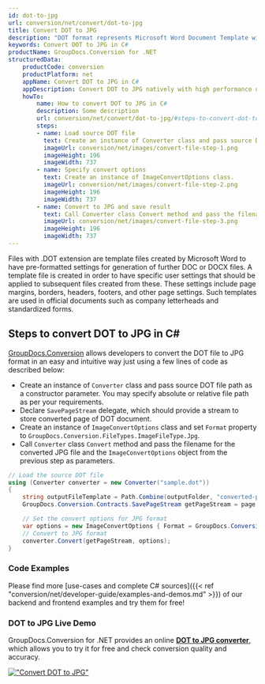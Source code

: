 ```yaml
---
id: dot-to-jpg
url: conversion/net/convert/dot-to-jpg
title: Convert DOT to JPG
description: "DOT format represents Microsoft Word Document Template with .dot extension. Learn how to convert DOT to JPG file programmatically in C# language using GroupDocs.Conversion for .NET library."
keywords: Convert DOT to JPG in C#
productName: GroupDocs.Conversion for .NET
structuredData:
    productCode: conversion
    productPlatform: net
    appName: Convert DOT to JPG in C#
    appDescription: Convert DOT to JPG natively with high performance using C# language and server side GroupDocs.Conversion for .NET APIs, without the use of any software like Microsoft or Open Office.
    howTo:
        name: How to convert DOT to JPG in C# 
        description: Some description
        url: conversion/net/convert/dot-to-jpg/#steps-to-convert-dot-to-jpg-in-c
        steps:
        - name: Load source DOT file 
          text: Create an instance of Converter class and pass source DOT file path as a constructor parameter. You may specify absolute or relative file path as per your requirements. 
          imageUrl: conversion/net/images/convert-file-step-1.png
          imageHeight: 196
          imageWidth: 737
        - name: Specify convert options 
          text: Create an instance of ImageConvertOptions class.
          imageUrl: conversion/net/images/convert-file-step-2.png
          imageHeight: 196
          imageWidth: 737
        - name: Convert to JPG and save result 
          text: Call Converter class Convert method and pass the filename for the converted HTML file and the ImageConvertOptions object from the previous step as parameters.
          imageUrl: conversion/net/images/convert-file-step-3.png
          imageHeight: 196
          imageWidth: 737
---
```


Files with .DOT extension are template files created by Microsoft Word to have pre-formatted settings for generation of further DOC or DOCX files. A template file is created in order to have specific user settings that should be applied to subsequent files created from these. These settings include page margins, borders, headers, footers, and other page settings. Such templates are used in official documents such as company letterheads and standardized forms.

## Steps to convert DOT to JPG in C#

[GroupDocs.Conversion](https://products.groupdocs.com/conversion/net) allows developers to convert the DOT file to JPG format in an easy and intuitive way just using a few lines of code as described below:

* Create an instance of `Converter` class and pass source DOT file path as a constructor parameter. You may specify absolute or relative file path as per your requirements. 
* Declare `SavePageStream` delegate, which should provide a stream to store converted page of DOT document.
* Create an instance of `ImageConvertOptions` class and set `Format` property to `GroupDocs.Conversion.FileTypes.ImageFileType.Jpg`.
* Call `Converter` class `Convert` method and pass the filename for the converted JPG file and the `ImageConvertOptions` object from the previous step as parameters.

```csharp
// Load the source DOT file
using (Converter converter = new Converter("sample.dot"))
{
    string outputFileTemplate = Path.Combine(outputFolder, "converted-page-{0}.jpg");
    GroupDocs.Conversion.Contracts.SavePageStream getPageStream = page => new FileStream(string.Format(outputFileTemplate, page), FileMode.Create);

    // Set the convert options for JPG format
    var options = new ImageConvertOptions { Format = GroupDocs.Conversion.FileTypes.ImageFileType.Jpg };   
    // Convert to JPG format
    converter.Convert(getPageStream, options);
}
```

### Code Examples

Please find more [use-cases and complete C# sources]({{< ref "conversion/net/developer-guide/examples-and-demos.md" >}}) of our backend and frontend examples and try them for free!

### DOT to JPG Live Demo

GroupDocs.Conversion for .NET provides an online [**DOT to JPG converter**](https://products.groupdocs.app/conversion/dot-to-jpg), which allows you to try it for free and check conversion quality and accuracy.

[!["Convert DOT to JPG"](conversion/net/images/convert-to-jpg/convert-dot-to-jpg.png)](https://products.groupdocs.app/conversion/dot-to-jpg)
